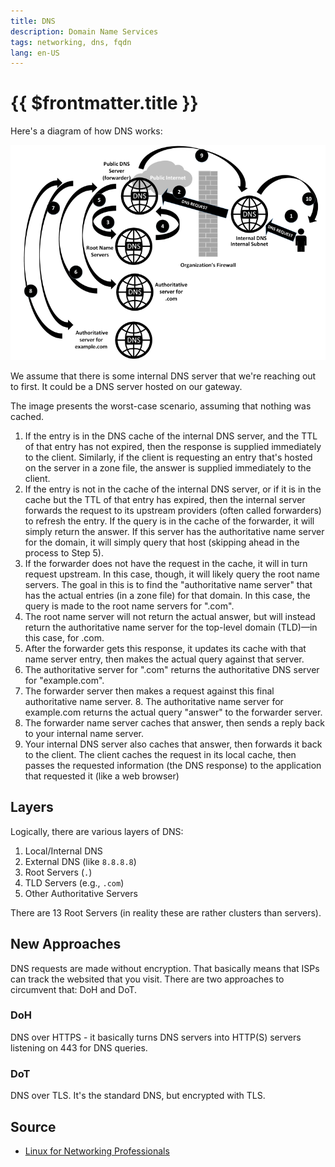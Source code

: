 ```yaml
---
title: DNS
description: Domain Name Services
tags: networking, dns, fqdn
lang: en-US
---
```


# {{ $frontmatter.title }}

Here's a diagram of how DNS works:

![](./assets/dns.png)

We assume that there is some internal DNS server that we're reaching out to
first. It could be a DNS server hosted on our gateway.

The image presents the worst-case scenario, assuming that nothing was cached.

1. If the entry is in the DNS cache of the internal DNS server, and the TTL of
that entry has not expired, then the response is supplied immediately to the
client. Similarly, if the client is requesting an entry that's hosted on the
server in a zone file, the answer is supplied immediately to the client.
2. If the entry is not in the cache of the internal DNS server, or if it is in
the cache but the TTL of that entry has expired, then the internal server
forwards the request to its upstream providers (often called forwarders) to
refresh the entry. If the query is in the cache of the forwarder, it will simply
return the answer. If this server has the authoritative name server for the
domain, it will simply query that host (skipping ahead in the process to Step
5).
3. If the forwarder does not have the request in the cache, it will in turn
request upstream. In this case, though, it will likely query the root name
servers. The goal in this is to find the "authoritative name server" that has
the actual entries (in a zone file) for that domain. In this case, the query is
made to the root name servers for ".com".
4. The root name server will not return the actual answer, but will instead
return the authoritative name server for the top-level domain (TLD)—in this
case, for .com.
5. After the forwarder gets this response, it updates its cache with that name
server entry, then makes the actual query against that server.
6. The authoritative server for ".com" returns the authoritative DNS server for
"example.com".
7. The forwarder server then makes a request against this final authoritative
name server. 8. The authoritative name server for example.com returns the actual
query "answer" to the forwarder server.
9. The forwarder name server caches that answer, then sends a reply back to your
internal name server.
10. Your internal DNS server also caches that answer, then forwards it back to
the client. The client caches the request in its local cache, then passes the
requested information (the DNS response) to the application that requested it
(like a web browser)

## Layers

Logically, there are various layers of DNS:

1. Local/Internal DNS
2. External DNS (like `8.8.8.8`)
3. Root Servers (`.`)
4. TLD Servers (e.g., `.com`)
5. Other Authoritative Servers

There are 13 Root Servers (in reality these are rather clusters than servers).

## New Approaches

DNS requests are made without encryption. That basically means that ISPs can
track the websited that you visit. There are two approaches to circumvent that:
DoH and DoT.

### DoH

DNS over HTTPS - it basically turns DNS servers into HTTP(S) servers listening
on 443 for DNS queries.

### DoT

DNS over TLS. It's the standard DNS, but encrypted with TLS.

## Source

- [Linux for Networking
  Professionals](https://www.packtpub.com/product/linux-for-networking-professionals/9781800202399)